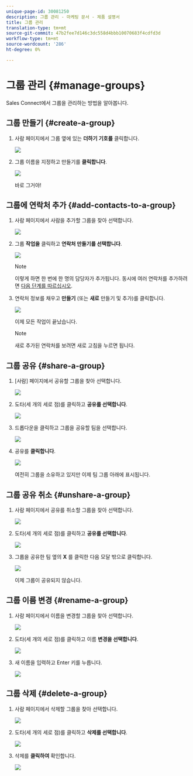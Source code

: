 ```yaml
---
unique-page-id: 30081250
description: 그룹 관리 - 마케팅 문서 - 제품 설명서
title: 그룹 관리
translation-type: tm+mt
source-git-commit: 47b2fee7d146c3dc558d4bbb10070683f4cdfd3d
workflow-type: tm+mt
source-wordcount: '286'
ht-degree: 0%

---
```



# 그룹 관리 {#manage-groups}

Sales Connect에서 그룹을 관리하는 방법을 알아봅니다.

## 그룹 만들기 {#create-a-group}

1. 사람 페이지에서 그룹 옆에 있는 **더하기 기호를** 클릭합니다.

   ![](assets/one-4.png)

1. 그룹 이름을 지정하고 만들기를 **클릭합니다**.

   ![](assets/two-3.png)

   바로 그거야!

## 그룹에 연락처 추가 {#add-contacts-to-a-group}

1. 사람 페이지에서 사람을 추가할 그룹을 찾아 선택합니다.

   ![](assets/three-3.png)

1. 그룹 **작업을** 클릭하고 **연락처 만들기를 선택합니다**.

   ![](assets/four-3.png)

   >[!NOTE]
   >
   >이렇게 하면 한 번에 한 명의 담당자가 추가됩니다. 동시에 여러 연락처를 추가하려면 [다음 단계를 따르십시오](http://docs.marketo.com/x/VADb).

1. 연락처 정보를 채우고 **만들기** (또는 **새로** 만들기 및 추가)를 클릭합니다.

   ![](assets/five-3.png)

   이제 모든 작업이 끝났습니다.

   >[!NOTE]
   >
   >새로 추가된 연락처를 보려면 새로 고침을 누르면 됩니다.

## 그룹 공유 {#share-a-group}

1. [사람] 페이지에서 공유할 그룹을 찾아 선택합니다.

   ![](assets/six.png)

1. 도타(세 개의 세로 점)를 클릭하고 **공유를 선택합니다**.

   ![](assets/seven.png)

1. 드롭다운을 클릭하고 그룹을 공유할 팀을 선택합니다.

   ![](assets/eight.png)

1. 공유를 **클릭합니다**.

   ![](assets/nine.png)

   여전히 그룹을 소유하고 있지만 이제 팀 그룹 아래에 표시됩니다.

## 그룹 공유 취소 {#unshare-a-group}

1. 사람 페이지에서 공유를 취소할 그룹을 찾아 선택합니다.

   ![](assets/ten.png)

1. 도타(세 개의 세로 점)를 클릭하고 **공유를 선택합니다**.

   ![](assets/eleven.png)

1. 그룹을 공유한 팀 옆의 **X** 를 클릭한 다음 모달 밖으로 클릭합니다.

   ![](assets/twelve.png)

   이제 그룹이 공유되지 않습니다.

## 그룹 이름 변경 {#rename-a-group}

1. 사람 페이지에서 이름을 변경할 그룹을 찾아 선택합니다.

   ![](assets/six.png)

1. 도타(세 개의 세로 점)를 클릭하고 이름 **변경을 선택합니다**.

   ![](assets/thirteen.png)

1. 새 이름을 입력하고 Enter 키를 누릅니다.

   ![](assets/fourteen.png)

## 그룹 삭제 {#delete-a-group}

1. 사람 페이지에서 삭제할 그룹을 찾아 선택합니다.

   ![](assets/fifteen.png)

1. 도타(세 개의 세로 점)를 클릭하고 **삭제를 선택합니다**.

   ![](assets/sixteen.png)

1. 삭제를 **클릭하여** 확인합니다.

   ![](assets/seventeen.png)

